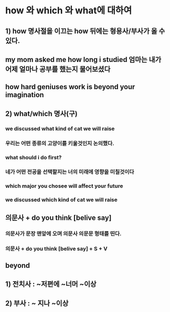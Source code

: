 # how 와 which 와 what에 대하여 

## 1) how 명사절을 이끄는 how 뒤에는 형용사/부사가 올 수 있다.
## my mom asked me how long i studied 엄마는 내가 어제 얼마나 공부를 했는지 물어보셨다
## how hard geniuses work is beyond your imagination

## 2) what/which 명사(구)
### we discussed what kind of cat we will raise
### 우리는 어떤 종류의 고양이를 키울것인지 논의했다.
### what should i do first?
### 네가 어떤 전공을 선택할지는 너의 미래에 영향을 미칠것이다

### which major you chosee will affect your future
### we discussed which kind of cat we will raise



## 의문사 + do you think [belive say]  
### 의문사가 문장 맨앞에 오며 의문사 의문문 형태를 띤다.
### 의문사 + do you think [belive say] + S +  V


## beyond
##  1) 전치사 : ~저편에 ~너머 ~이상
## 2) 부사 : ~ 지나 ~이상
